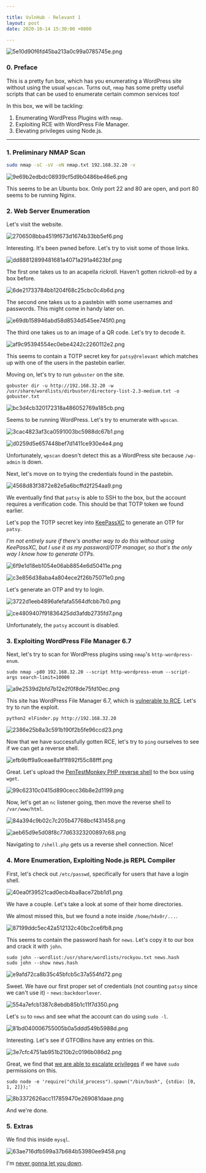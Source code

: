 ```yaml
---

title: VulnHub - Relevant 1
layout: post
date: 2020-10-14 15:30:00 +0800

---
```


![5e10d90f6fd45ba213a0c99a0785745e.png](/images/vh-relevant1/f7b8d28aaafe4de8a204b20ef31e4d52.png)

### 0. Preface

This is a pretty fun box, which has you enumerating a WordPress site without using the usual `wpscan`. Turns out, `nmap` has some pretty useful scripts that can be used to enumerate certain common services too! 

In this box, we will be tackling: 

1. Enumerating WordPress Plugins with `nmap`.
2. Exploiting RCE with WordPress File Manager.
3. Elevating privileges using Node.js. 

<!--excerpt-->

---

### 1. Preliminary NMAP Scan

```bash
sudo nmap -sC -sV -oN nmap.txt 192.168.32.20 -v
```

![9e69b2edbdc08939cf5d9b0486be46e6.png](/images/vh-relevant1/2ae08ec91f984aee9cce91f1b7b0a43b.png)

This seems to be an Ubuntu box. Only port 22 and 80 are open, and port 80 seems to be running Nginx.

### 2. Web Server Enumeration 

Let's visit the website. 

![2706508bba4519f673d1674b33bb5ef6.png](/images/vh-relevant1/51e69e8b22504209ad4d459e232caf97.png)

Interesting. It's been pwned before. Let's try to visit some of those links.

![dd88812899481681a4071a291a4623bf.png](/images/vh-relevant1/1d9bbbe7b26e4462852fb3243ea73ca8.png)

The first one takes us to an acapella rickroll. Haven't gotten rickroll-ed by a box before. 

![6de21733784bb1204f68c25cbc0c4b6d.png](/images/vh-relevant1/1d2460a636c44a21b412720bf374617b.png)

The second one takes us to a pastebin with some usernames and passwords. This might come in handy later on. 

![e69db158946abd58d8534d545ee745f0.png](/images/vh-relevant1/52e8b7adba9a4052b16bbec3a9ce906d.png)

The third one takes us to an image of a QR code. Let's try to decode it. 

![af9c95394554ec0ebe4242c2260112e2.png](/images/vh-relevant1/e67ac92c1c0c4b41b231f36cc6b8109e.png)

This seems to contain a TOTP secret key for `patsy@relevant` which matches up with one of the users in the pastebin earlier. 

Moving on, let's try to run `gobuster` on the site. 

```
gobuster dir -u http://192.168.32.20 -w /usr/share/wordlists/dirbuster/directory-list-2.3-medium.txt -o gobuster.txt
```

![bc3d4cb320172318a486052769a185cb.png](/images/vh-relevant1/e2df8a3468f1472eadb0a80a004d87aa.png)

Seems to be running WordPress. Let's try to enumerate with `wpscan`. 

![3cac4823af3ca0591003bc5988dc67b1.png](/images/vh-relevant1/f2031e4fa2b642a7aab16d6c891f9104.png)

![d0259d5e657448bef7d1411ce930e4e4.png](/images/vh-relevant1/61aea4511bcb4cd5961f322f27605725.png)

Unfortunately, `wpscan` doesn't detect this as a WordPress site because `/wp-admin` is down. 

Next, let's move on to trying the credentials found in the pastebin. 

![4568d83f3872e82e5a6bcffd2f254aa9.png](/images/vh-relevant1/7feb241f6b0c4a0d8c3a8fd60451f6d2.png)

We eventually find that `patsy` is able to SSH to the box, but the account requires a verification code. This should be that TOTP token we found earlier. 

Let's pop the TOTP secret key into [KeePassXC](https://keepassxc.org/) to generate an OTP for `patsy`. 

*I'm not entirely sure if there's another way to do this without using KeePassXC, but I use it as my password/OTP manager, so that's the only way I know how to generate OTPs.*

![6f9e1d18eb1054e06ab8854e6d50411e.png](/images/vh-relevant1/19c3828b4df24dd0a3396d15c6046854.png)

![c3e856d38aba4a804ece2f26b75071e0.png](/images/vh-relevant1/f5d0045a2f9b46d8847eff347862aae3.png)

Let's generate an OTP and try to login. 

![3722d1eeb4896afefafa5564dfcbb7b0.png](/images/vh-relevant1/9aedd8786c2f43dea5f180ebb021685a.png)

![ce4809407f91836425dd3afdb2735fd7.png](/images/vh-relevant1/ad8d667aea79482d9fc88e5f1bdb6dab.png)

Unfortunately, the `patsy` account is disabled. 

### 3. Exploiting WordPress File Manager 6.7

Next, let's try to scan for WordPress plugins using `nmap`'s `http-wordpress-enum`.  

```
sudo nmap -p80 192.168.32.20 --script http-wordpress-enum --script-args search-limit=10000
```

![a9e2539d2bfd7b12e2f0f8de75fd10ec.png](/images/vh-relevant1/b0676af4f2da48b8a98b8629262cb10a.png)

This site has WordPress File Manager 6.7, which is [vulnerable to RCE](https://github.com/w4fz5uck5/wp-file-manager-0day). Let's try to run the exploit.  

```
python2 elFinder.py http://192.168.32.20
```

![2386e25b8a3c591b190f2b5fe96ccd23.png](/images/vh-relevant1/c0066207e15440da9ae121087f1b984b.png)

Now that we have successfully gotten RCE, let's try to `ping` ourselves to see if we can get a reverse shell. 
 
![efb9bff9a9ceae8a1f1f892f55c88fff.png](/images/vh-relevant1/ce511477fa9047b594f8e3096f10aa24.png)

Great. Let's upload the [PenTestMonkey PHP reverse shell](https://github.com/pentestmonkey/php-reverse-shell) to the box using `wget`. 

![99c62310c0415d890cecc36b8e2d1199.png](/images/vh-relevant1/9c3a17755c564888aa0134143ff2be8d.png)

Now, let's get an `nc` listener going, then move the reverse shell to `/var/www/html`. 

![84a394c9b02c7c205b47768bcf431458.png](/images/vh-relevant1/a8919df535574845853c3b35325c5ff8.png)

![aeb65d9e5d08f8c77d63323200897c68.png](/images/vh-relevant1/d3c8440f61fc4f0dbb010a6ab3130f96.png)

Navigating to `/shell.php` gets us a reverse shell connection. Nice!

### 4. More Enumeration, Exploiting Node.js REPL Compiler

First, let's check out `/etc/passwd`, specifically for users that have a login shell. 

![40ea0f39521cad0ecb4ba8ace72bb1d1.png](/images/vh-relevant1/5db33dcf36b1444a9326bab0d3674e44.png)

We have a couple. Let's take a look at some of their home directories. 

We almost missed this, but we found a note inside `/home/h4x0r/...`. 

![87199ddc5ec42a512132c40bc2ce6fb8.png](/images/vh-relevant1/f1fc19134d1648bf9eb29e51d58dd99d.png)

This seems to contain the password hash for `news`. Let's copy it to our box and crack it with `john`. 

```
sudo john --wordlist:/usr/share/wordlists/rockyou.txt news.hash
sudo john --show news.hash
```

![e9afd72ca8b35c45bfcb5c37a554fd72.png](/images/vh-relevant1/6d8bf4f8125c4defb854a143a7cdc716.png)

Sweet. We have our first proper set of credentials (not counting `patsy` since we can't use it) - `news:backdoorlover`. 

![554a7efcb1387c8ebdb85b1c11f7d350.png](/images/vh-relevant1/d1a4c42f0970455fa4b631276c41dc19.png)

Let's `su` to `news` and see what the account can do using `sudo -l`.

![81bd040006755005b0a5ddd549b5988d.png](/images/vh-relevant1/4f62e1c373f14ad79d82d1fc2a96d358.png)

Interesting. Let's see if GTFOBins have any entries on this. 

![3e7cfc4751ab951b210b2c0196b086d2.png](/images/vh-relevant1/a8b4c18e8d5840d2b225bcf34fc79c82.png)

Great, we find that [we are able to escalate privileges](https://gtfobins.github.io/gtfobins/node/) if we have `sudo` permissions on this. 

```
sudo node -e 'require("child_process").spawn("/bin/bash", {stdio: [0, 1, 2]});'
```

![8b3372626acc117859470e269081daae.png](/images/vh-relevant1/8a04e9e9ca9541c29ab03587c8346a47.png)

And we're done. 

### 5. Extras

We find this inside `mysql`. 

![63ae716dfb599a37b684b53980ee9458.png](/images/vh-relevant1/4110d218a5fb4412864495178f46c1bd.png)

I'm [never gonna let you down](https://www.youtube.com/watch?v=dQw4w9WgXcQ). 